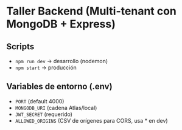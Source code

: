 # Taller Backend (Multi-tenant con MongoDB + Express)

## Scripts
- `npm run dev` → desarrollo (nodemon)
- `npm start` → producción

## Variables de entorno (.env)
- `PORT` (default 4000)
- `MONGODB_URI` (cadena Atlas/local)
- `JWT_SECRET` (requerido)
- `ALLOWED_ORIGINS` (CSV de orígenes para CORS, usa * en dev)

<!-- Se eliminaron instrucciones de importación legacy y CSV en preparación para un nuevo flujo de migración -->
